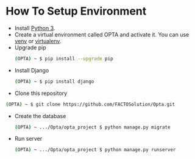 # How To Setup Environment

* Install [Python 3](https://www.python.org/).
* Create a virtual environment called OPTA and activate it. You can use [venv](https://docs.python.org/3/tutorial/venv.html) or [virtualenv](https://virtualenv.pypa.io/en/stable/#).
* Upgrade pip
    ```sh
    (OPTA) ~ $ pip install --upgrade pip
    ```
* Install Django
    ```sh
    (OPTA) ~ $ pip install django
    ```
* Clone this repository
```sh
(OPTA) ~ $ git clone https://github.com/FACTOSolution/Opta.git
```

* Create the database
     ```sh
    (OPTA) ~ .../Opta/opta_project $ python manage.py migrate
    ```
* Run server
     ```sh
    (OPTA) ~ .../Opta/opta_project $ python manage.py runserver
    ```
